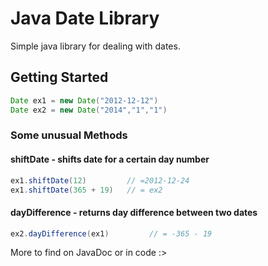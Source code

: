 # Java Date Library

Simple java library for dealing with dates. 

## Getting Started
``` Java
Date ex1 = new Date("2012-12-12")
Date ex2 = new Date("2014","1","1")
```
### Some unusual Methods
#### shiftDate - shifts date for a certain day number 
``` Java
ex1.shiftDate(12)         // =2012-12-24
ex1.shiftDate(365 + 19)   // = ex2
```
#### dayDifference - returns day difference between two dates
``` Java
ex2.dayDifference(ex1)         // = -365 - 19
```

More to find on JavaDoc or in code :>


